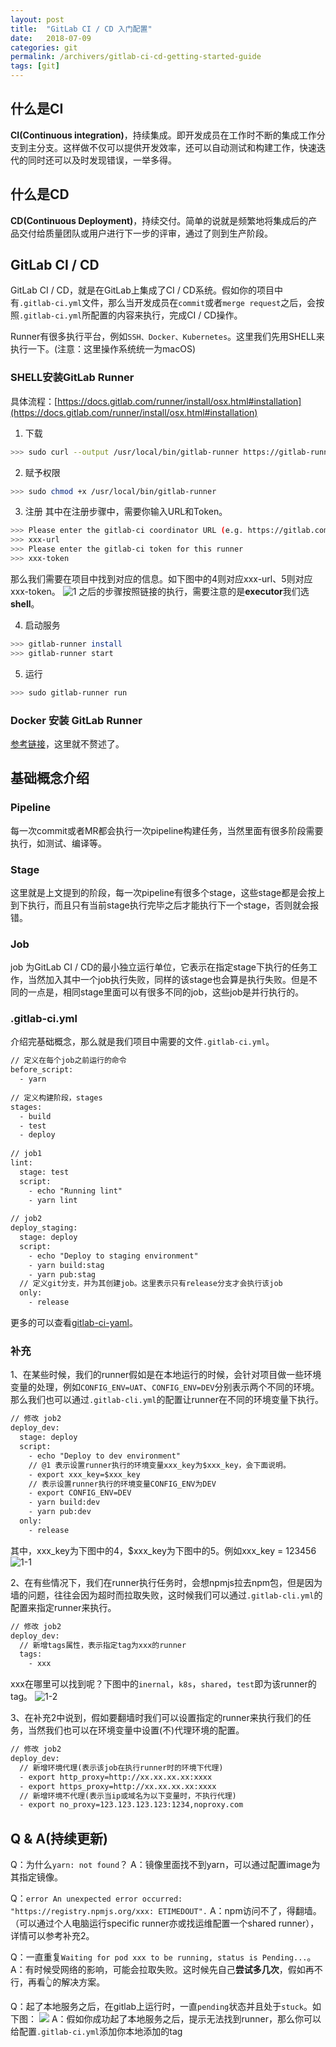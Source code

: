 ```yaml
---
layout: post
title:  "GitLab CI / CD 入门配置"
date:   2018-07-09
categories: git
permalink: /archivers/gitlab-ci-cd-getting-started-guide
tags: [git]
---
```


## 什么是CI
**CI(Continuous integration)**，持续集成。即开发成员在工作时不断的集成工作分支到主分支。这样做不仅可以提供开发效率，还可以自动测试和构建工作，快速迭代的同时还可以及时发现错误，一举多得。

## 什么是CD
**CD(Continuous Deployment)**，持续交付。简单的说就是频繁地将集成后的产品交付给质量团队或用户进行下一步的评审，通过了则到生产阶段。

## GitLab CI / CD
GitLab CI / CD，就是在GitLab上集成了CI / CD系统。假如你的项目中有`.gitlab-ci.yml`文件，那么当开发成员在`commit`或者`merge request`之后，会按照`.gitlab-ci.yml`所配置的内容来执行，完成CI / CD操作。

Runner有很多执行平台，例如`SSH、Docker、Kubernetes`。这里我们先用SHELL来执行一下。(注意：这里操作系统统一为macOS)

### SHELL安装GitLab Runner
具体流程：[https://docs.gitlab.com/runner/install/osx.html#installation](https://docs.gitlab.com/runner/install/osx.html#installation)

1. 下载
```bash
>>> sudo curl --output /usr/local/bin/gitlab-runner https://gitlab-runner-downloads.s3.amazonaws.com/latest/binaries/gitlab-runner-darwin-amd64
```

2. 赋予权限
```bash
>>> sudo chmod +x /usr/local/bin/gitlab-runner
```

3. 注册
其中在注册步骤中，需要你输入URL和Token。
```bash
>>> Please enter the gitlab-ci coordinator URL (e.g. https://gitlab.com )
>>> xxx-url
>>> Please enter the gitlab-ci token for this runner
>>> xxx-token
```
那么我们需要在项目中找到对应的信息。如下图中的4则对应xxx-url、5则对应xxx-token。
![1](/images/qiniu/18712982379123.png)
之后的步骤按照链接的执行，需要注意的是**executor**我们选**shell**。

4. 启动服务
```bash
>>> gitlab-runner install
>>> gitlab-runner start
```

5. 运行
```bash
>>> sudo gitlab-runner run
```

### Docker 安装 GitLab Runner
[参考链接](https://segmentfault.com/a/1190000012279248)，这里就不赘述了。

## 基础概念介绍
### Pipeline
每一次commit或者MR都会执行一次pipeline构建任务，当然里面有很多阶段需要执行，如测试、编译等。

### Stage
这里就是上文提到的阶段，每一次pipeline有很多个stage，这些stage都是会按上到下执行，而且只有当前stage执行完毕之后才能执行下一个stage，否则就会报错。

### Job
job 为GitLab CI / CD的最小独立运行单位，它表示在指定stage下执行的任务工作，当然加入其中一个job执行失败，同样的该stage也会算是执行失败。但是不同的一点是，相同stage里面可以有很多不同的job，这些job是并行执行的。

### .gitlab-ci.yml
介绍完基础概念，那么就是我们项目中需要的文件`.gitlab-ci.yml`。
```xml
// 定义在每个job之前运行的命令
before_script:
  - yarn
 
// 定义构建阶段，stages
stages:
  - build
  - test
  - deploy
 
// job1
lint:
  stage: test
  script:
    - echo "Running lint"
    - yarn lint
 
// job2
deploy_staging:
  stage: deploy
  script:
    - echo "Deploy to staging environment"
    - yarn build:stag
    - yarn pub:stag
  // 定义git分支，并为其创建job。这里表示只有release分支才会执行该job
  only:
    - release
```
更多的可以查看[gitlab-ci-yaml](https://fennay.github.io/gitlab-ci-cn/gitlab-ci-yaml.html)。

### 补充
1、在某些时候，我们的runner假如是在本地运行的时候，会针对项目做一些环境变量的处理，例如`CONFIG_ENV=UAT`、`CONFIG_ENV=DEV`分别表示两个不同的环境。那么我们也可以通过`.gitlab-cli.yml`的配置让runner在不同的环境变量下执行。
```xml
// 修改 job2
deploy_dev:
  stage: deploy
  script:
    - echo "Deploy to dev environment"
    // @1 表示设置runner执行的环境变量xxx_key为$xxx_key，会下面说明。
    - export xxx_key=$xxx_key
    // 表示设置runner执行的环境变量CONFIG_ENV为DEV
    - export CONFIG_ENV=DEV
    - yarn build:dev
    - yarn pub:dev
  only:
    - release
```
其中，xxx_key为下图中的4，$xxx_key为下图中的5。例如xxx_key = 123456
![1-1](/images/qiniu/123823987231981-1.png)

2、在有些情况下，我们在runner执行任务时，会想npmjs拉去npm包，但是因为墙的问题，往往会因为超时而拉取失败，这时候我们可以通过`.gitlab-cli.yml`的配置来指定runner来执行。
```xml
// 修改 job2
deploy_dev:
  // 新增tags属性，表示指定tag为xxx的runner
  tags:
    - xxx
```
xxx在哪里可以找到呢？下图中的`inernal`，`k8s`，`shared`，`test`即为该runner的tag。
![1-2](/images/qiniu/987128731219231-2.png)

3、在补充2中说到，假如要翻墙时我们可以设置指定的runner来执行我们的任务，当然我们也可以在环境变量中设置(不)代理环境的配置。
```xml
// 修改 job2
deploy_dev:
  // 新增环境代理(表示该job在执行runner时的环境下代理)
  - export http_proxy=http://xx.xx.xx.xx:xxxx
  - export https_proxy=http://xx.xx.xx.xx:xxxx
  // 新增环境不代理(表示当ip或域名为以下变量时，不执行代理)
  - export no_proxy=123.123.123.123:1234,noproxy.com
```

## Q & A(持续更新)
Q：为什么`yarn: not found`？
A：镜像里面找不到yarn，可以通过配置image为其指定镜像。

Q：`error An unexpected error occurred: "https://registry.npmjs.org/xxx: ETIMEDOUT".`
A：npm访问不了，得翻墙。（可以通过个人电脑运行specific runner亦或找运维配置一个shared runner），详情可以参考补充2。

Q：一直重复`Waiting for pod xxx to be running, status is Pending...`。
A：有时候受网络的影响，可能会拉取失败。这时候先自己**尝试多几次**，假如再不行，再看👆的解决方案。

Q：起了本地服务之后，在gitlab上运行时，一直`pending`状态并且处于`stuck`。如下图：
![](/images/qiniu/180720221541.png)
A：假如你成功起了本地服务之后，提示无法找到runner，那么你可以给配置`.gitlab-ci.yml`添加你本地添加的tag